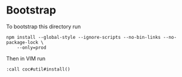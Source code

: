# Bootstrap

To bootstrap this directory run
```
npm install --global-style --ignore-scripts --no-bin-links --no-package-lock \
    --only=prod
```

Then in VIM run

`:call coc#util#install()`
